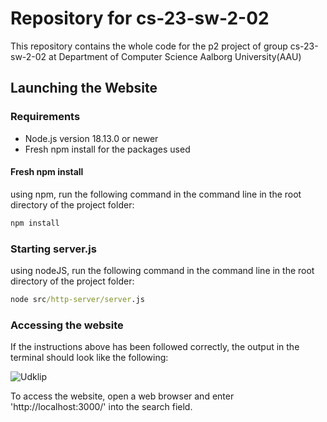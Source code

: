 # Repository for cs-23-sw-2-02
This repository contains the whole code for the p2 project of group cs-23-sw-2-02 at Department of Computer Science Aalborg University(AAU)

## Launching the Website
### Requirements
* Node.js version 18.13.0 or newer
* Fresh npm install for the packages used

#### Fresh npm install
using npm, run the following command in the command line in the root directory of the project folder:
``` cmd
npm install
```

### Starting server.js
using nodeJS, run the following command in the command line in the root directory of the project folder:
``` cmd
node src/http-server/server.js
```

### Accessing the website
If the instructions above has been followed correctly, the output in the terminal should look like the following:

![Udklip](https://github.com/CS-22-p2/p2/assets/37018379/c43ac011-b908-4866-842b-ece9bdbddfdf)

To access the website, open a web browser and enter 'http://localhost:3000/' into the search field.
